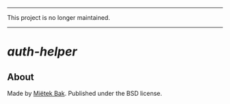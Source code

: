 -------------------------------------------------------------------------------

This project is no longer maintained.

-------------------------------------------------------------------------------


_auth-helper_
=============


About
-----

Made by [Miëtek Bak](https://mietek.io/).  Published under the BSD license.
